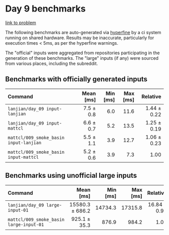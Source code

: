 # Day 9 benchmarks

[link to problem](http://adventofcode.com/2021/day/9)

The following benchmarks are auto-generated via [hyperfine](https://github.com/sharkdp/hyperfine) by a ci system running on shared hardware. Results may be inaccurate, particularly for execution times < 5ms, as per the hyperfine warnings.

The "official" inputs were aggregated from repositories participating in the generation of these benchmarks. The "large" inputs (if any) were sourced from various places, including the subreddit.

## Benchmarks with officially generated inputs
| Command | Mean [ms] | Min [ms] | Max [ms] | Relative |
|:---|---:|---:|---:|---:|
| `lanjian/day_09 input-lanjian` | 7.5 ± 0.8 | 6.0 | 11.6 | 1.44 ± 0.22 |
| `lanjian/day_09 input-mattcl` | 6.6 ± 0.7 | 5.2 | 13.5 | 1.25 ± 0.19 |
| `mattcl/009_smoke_basin input-lanjian` | 5.5 ± 1.1 | 3.9 | 12.7 | 1.06 ± 0.23 |
| `mattcl/009_smoke_basin input-mattcl` | 5.2 ± 0.6 | 3.9 | 7.3 | 1.00 |
## Benchmarks using unofficial large inputs
| Command | Mean [ms] | Min [ms] | Max [ms] | Relative |
|:---|---:|---:|---:|---:|
| `lanjian/day_09 large-input-01` | 15580.3 ± 686.2 | 14734.3 | 17315.8 | 16.84 ± 0.98 |
| `mattcl/009_smoke_basin large-input-01` | 925.1 ± 35.3 | 876.9 | 984.2 | 1.00 |
